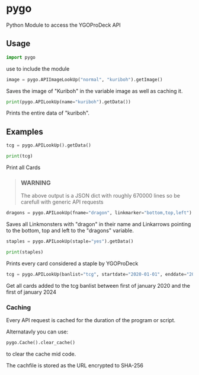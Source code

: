 # pygo

Python Module to access the YGOProDeck API

## Usage

```python
import pygo
```

use to include the module

```python
image = pygo.APIImageLookUp("normal", "kuriboh").getImage()
```

Saves the image of "Kuriboh" in the variable image as well as caching it.

```python
print(pygo.APILookUp(name="kuriboh").getData())
```

Prints the entire data of "kuriboh".

## Examples

```python
tcg = pygo.APILookUp().getData()

print(tcg)
```

Print all Cards

>### WARNING
>
>The above output is a JSON dict with roughly 670000 lines so be carefull with generic API requests

```python
dragons = pygo.APILookUp(fname="dragon", linkmarker="bottom,top,left").getData()
```

Saves all Linkmonsters with "dragon" in their name and Linkarrows pointing to the bottom, top and left to the "dragons" variable.

```python
staples = pygo.APILookUp(staple="yes").getData()

print(staples)
```

Prints every card considered a staple by YGOProDeck

```python
tcg = pygo.APILookUp(banlist="tcg", startdate="2020-01-01", enddate="2024-01-01").getData()
```

Get all cards added to the tcg banlist between first of january 2020 and the first of january 2024

### Caching

Every API request is cached for the duration of the program or script.

Alternatavly you can use:

```python
pygo.Cache().clear_cache()
```

to clear the cache mid code.

The cachfile is stored as the URL encrypted to SHA-256
